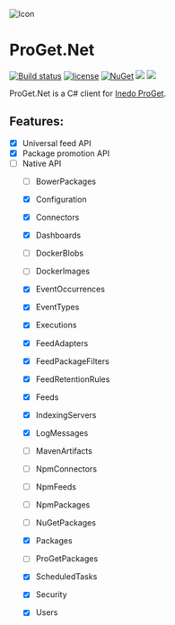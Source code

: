  ![Icon](http://i.imgur.com/r6KLIJa.png?1)
# ProGet.Net 
[![Build status](https://ci.appveyor.com/api/projects/status/wo54xvvft6bcf3wr?svg=true)](https://ci.appveyor.com/project/lvermeulen/proget-net) [![license](https://img.shields.io/github/license/lvermeulen/pullinghook.svg?maxAge=2592000)](https://github.com/lvermeulen/proget.net/blob/master/LICENSE) [![NuGet](https://img.shields.io/nuget/vpre/proget.net.svg?maxAge=2592000)](https://www.nuget.org/packages/proget.net/) ![](https://img.shields.io/badge/.net-4.5.2-yellowgreen.svg) ![](https://img.shields.io/badge/netstandard-1.4-yellowgreen.svg)

ProGet.Net is a C# client for [Inedo ProGet](https://inedo.com/proget).

## Features:
* [X] Universal feed API
* [X] Package promotion API
* [ ] Native API
	* [ ] BowerPackages              
	* [X] Configuration              
	* [X] Connectors                 
	* [X] Dashboards                 
	* [ ] DockerBlobs                
	* [ ] DockerImages               
	* [X] EventOccurrences           
	* [X] EventTypes                 
	* [X] Executions                 
	* [X] FeedAdapters               
	* [X] FeedPackageFilters         
	* [X] FeedRetentionRules         
	* [X] Feeds                      
	* [X] IndexingServers            
	* [X] LogMessages                
	* [ ] MavenArtifacts             
	* [ ] NpmConnectors              
	* [ ] NpmFeeds                   
	* [ ] NpmPackages                
	* [ ] NuGetPackages              
	* [X] Packages                   
	* [ ] ProGetPackages             
	* [X] ScheduledTasks             
	* [X] Security                   
	* [X] Users                      
 